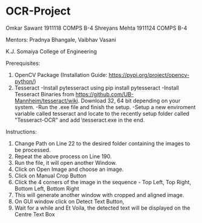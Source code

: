# OCR-Project

Omkar Sawant   1911118 COMPS B-4
Shreyans Mehta 1911124 COMPS B-4

Mentors: Pradnya Bhangale, Vaibhav Vasani

K.J. Somaiya College of Engineering

Prerequisites:
1. OpenCV Package (Installation Guide: https://pypi.org/project/opencv-python/)
2. Tesseract
  -Install pytesseract using pip install pytesseract
  -Install Tesseract Binaries from https://github.com/UB-Mannheim/tesseract/wiki. Download 32, 64 bit depending on your system.
  -Run the .exe file and finish the setup.
  -Setup a new enviroment variable called tesseract and locate to the recently setup folder called "Tesseract-OCR" and add \tesseract.exe in the end.

Instructions:
1. Change Path on Line 22 to the desired folder containing the images to be processed.
2. Repeat the above process on Line 190.
3. Run the file, it will open another Window.
4. Click on Open Image and choose an image.
5. Click on Manual Crop Button
6. Click the 4 corners of the image in the sequence - Top Left, Top Right, Bottom Left, Bottom Right
7. This will generate another window with cropped and aligned image.
8. On GUI window click on Detect Text Button,
9. Wait for a while and Et Voila, the detected text will be displayed on the Centre Text Box
